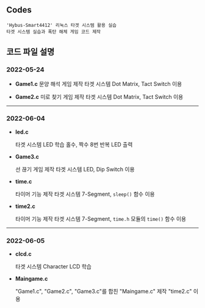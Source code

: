 ## **Codes**

	'Hybus-Smart4412' 리눅스 타겟 시스템 활용 실습
	타겟 시스템 실습과 폭탄 해체 게임 코드 제작

## **코드 파일 설명**

### **2022-05-24**

* **Game1.c**
	문양 해석 게임 제작
	타겟 시스템 Dot Matrix, Tact Switch 이용

* **Game2.c**
	미로 찾기 게임 제작
	타겟 시스템 Dot Matrix, Tact Switch 이용

---

### **2022-06-04**

* **led.c**

	타겟 시스템 LED 학습
	홀수, 짝수 8번 반복 LED 출력

* **Game3.c**

	선 끊기 게임 제작
	타겟 시스템 LED, Dip Switch 이용

* **time.c**

	타이머 기능 제작
	타겟 시스템 7-Segment, `sleep()` 함수 이용

* **time2.c**

	타이머 기능 제작
	타겟 시스템 7-Segment, `time.h` 모듈의 `time()` 함수 이용

---

### **2022-06-05**

* **clcd.c**

	타겟 시스템 Character LCD 학습

* **Maingame.c**

	"Game1.c", "Game2.c", "Game3.c"를 합친 "Maingame.c" 제작
	"time2.c" 이용